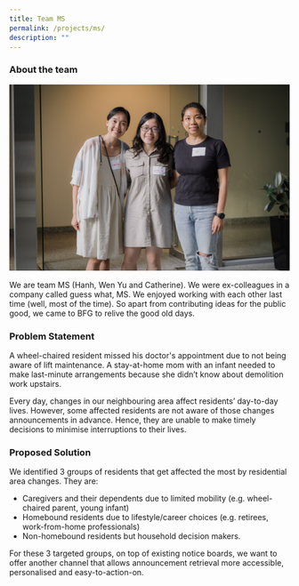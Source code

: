 ```yaml
---
title: Team MS
permalink: /projects/ms/
description: ""
---
```

### About the team

![](/images/msteam.jpeg)

We are team MS (Hanh, Wen Yu and Catherine). We were ex-colleagues in a company called guess what, MS. We enjoyed working with each other last time (well, most of the time). So apart from contributing ideas for the public good, we came to BFG to relive the good old days.


### Problem Statement

A wheel-chaired resident missed his doctor's appointment due to not being aware of lift maintenance. A stay-at-home mom with an infant needed to make last-minute arrangements because she didn’t know about demolition work upstairs.

Every day, changes in our neighbouring area affect residents’ day-to-day lives. However, some affected residents are not aware of those changes announcements in advance. Hence, they are unable to make timely decisions to minimise interruptions to their lives.

### Proposed Solution

We identified 3 groups of residents that get affected the most by residential area changes. They are:

*  Caregivers and their dependents due to limited mobility (e.g. wheel-chaired parent, young infant)
*  Homebound residents due to lifestyle/career choices (e.g. retirees, work-from-home professionals)
*  Non-homebound residents but household decision makers.

For these 3 targeted groups, on top of existing notice boards, we want to offer another channel that allows announcement retrieval more accessible, personalised and easy-to-action-on.